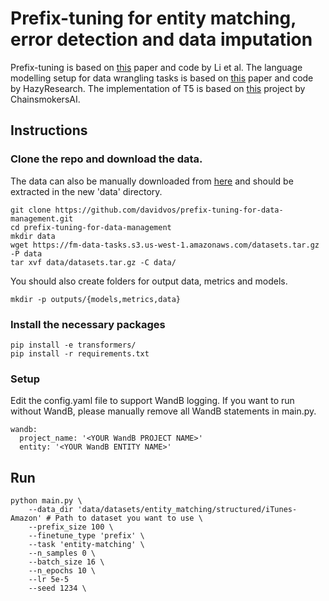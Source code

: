 # Prefix-tuning for entity matching, error detection and data imputation

Prefix-tuning is based on [this](https://github.com/XiangLi1999/PrefixTuning.git) paper and code by Li et al. The language modelling setup for data wrangling tasks is based on [this](https://github.com/HazyResearch/fm_data_tasks) paper and code by HazyResearch. The implementation of T5 is based on [this](https://github.com/ChainsmokersAI/Prompt-Tuning-on-ToTTo) project by ChainsmokersAI. 
## Instructions

### Clone the repo and download the data.

The data can also be manually downloaded from [here](https://fm-data-tasks.s3.us-west-1.amazonaws.com/datasets.tar.gz) and should be extracted in the new 'data' directory.
```
git clone https://github.com/davidvos/prefix-tuning-for-data-management.git
cd prefix-tuning-for-data-management
mkdir data
wget https://fm-data-tasks.s3.us-west-1.amazonaws.com/datasets.tar.gz -P data
tar xvf data/datasets.tar.gz -C data/
```

You should also create folders for output data, metrics and models.

```
mkdir -p outputs/{models,metrics,data} 
```

### Install the necessary packages 
```
pip install -e transformers/
pip install -r requirements.txt
```

### Setup

Edit the config.yaml file to support WandB logging. If you want to run without WandB, please manually remove all WandB statements in main.py.

```
wandb:
  project_name: '<YOUR WandB PROJECT NAME>'
  entity: '<YOUR WandB ENTITY NAME>'
```

## Run 

```
python main.py \
    --data_dir 'data/datasets/entity_matching/structured/iTunes-Amazon' # Path to dataset you want to use \
    --prefix_size 100 \
    --finetune_type 'prefix' \
    --task 'entity-matching' \
    --n_samples 0 \
    --batch_size 16 \
    --n_epochs 10 \
    --lr 5e-5
    --seed 1234 \
```